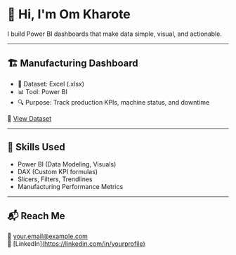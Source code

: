 # 👋 Hi, I'm Om Kharote

I build Power BI dashboards that make data simple, visual, and actionable.

---

## 🏗️ Manufacturing Dashboard

- 📁 Dataset: Excel (.xlsx)
- 📊 Tool: Power BI
- 🔍 Purpose: Track production KPIs, machine status, and downtime

📎 [View Dataset](./Dashboard%20Manufactoring%20Project.xlsx)

---

## 🔧 Skills Used

- Power BI (Data Modeling, Visuals)
- DAX (Custom KPI formulas)
- Slicers, Filters, Trendlines
- Manufacturing Performance Metrics

---

## 📬 Reach Me

📧 your.email@example.com  
🔗 [LinkedIn][(https://linkedin.com/in/yourprofile)](https://www.linkedin.com/in/om-kharote-341304288/)
